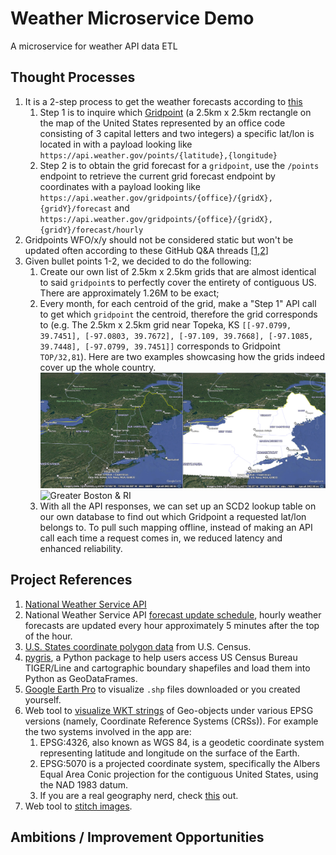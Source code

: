# Weather Microservice Demo
A microservice for weather API data ETL

## Thought Processes
1. It is a 2-step process to get the weather forecasts according to [this](https://www.weather.gov/documentation/services-web-api)
   1. Step 1 is to inquire which [Gridpoint](https://weather-gov.github.io/api/gridpoints) (a 2.5km x 2.5km rectangle on the map of the United States represented by an office code consisting of 3 capital letters and two integers) a specific lat/lon is located in with a payload looking like `https://api.weather.gov/points/{latitude},{longitude}`
   2. Step 2 is to obtain the grid forecast for a `gridpoint`, use the `/points` endpoint to retrieve the current grid forecast endpoint by coordinates with a payload looking like `https://api.weather.gov/gridpoints/{office}/{gridX},{gridY}/forecast` and `https://api.weather.gov/gridpoints/{office}/{gridX},{gridY}/forecast/hourly`
2. Gridpoints WFO/x/y should not be considered static but won't be updated often according to these GitHub Q&A threads [[1](https://github.com/weather-gov/api/discussions/621),[2](https://github.com/weather-gov/api/discussions/746)]
3. Given bullet points 1-2, we decided to do the following:
   1. Create our own list of 2.5km x 2.5km grids that are almost identical to said `gridpoint`s to perfectly cover the entirety of contiguous US. There are approximately 1.26M to be exact; 
   2. Every month, for each centroid of the grid, make a "Step 1" API call to get which `gridpoint` the centroid, therefore the grid corresponds to (e.g. The 2.5km x 2.5km grid near Topeka, KS `[[-97.0799, 39.7451], [-97.0803, 39.7672], [-97.109, 39.7668], [-97.1085, 39.7448], [-97.0799, 39.7451]]` corresponds to Gridpoint `TOP/32,81`). Here are two examples showcasing how the grids indeed cover up the whole country.
![New England](screenshots/Grid_Coverage_New_England_BW.png)
![Greater Boston & RI](screenshots/Grid_Coverage_Greater_Boston_RI_BW.png)
   3. With all the API responses, we can set up an SCD2 lookup table on our own database to find out which Gridpoint a requested lat/lon belongs to. To pull such mapping offline, instead of making an API call each time a request comes in, we reduced latency and enhanced reliability.

## Project References
1. [National Weather Service API](https://www.weather.gov/documentation/services-web-api)
2. National Weather Service API [forecast update schedule](https://www.weather.gov/gid/nwr_general), hourly weather forecasts are updated every hour approximately 5 minutes after the top of the hour.
3. [U.S. States coordinate polygon data](https://www.census.gov/cgi-bin/geo/shapefiles/index.php?year=2024&layergroup=States+%28and+equivalent%29) from U.S. Census.
4. [pygris](https://walker-data.com/pygris/), a Python package to help users access US Census Bureau TIGER/Line and cartographic boundary shapefiles and load them into Python as GeoDataFrames.
5. [Google Earth Pro](https://www.google.com/earth/outreach/learn/importing-geographic-information-systems-gis-data-in-google-earth/) to visualize `.shp` files downloaded or you created yourself.
6. Web tool to [visualize WKT strings](https://wktmap.com/) of Geo-objects under various EPSG versions (namely, Coordinate Reference Systems (CRSs)). For example the two systems involved in the app are:
   1. EPSG:4326, also known as WGS 84, is a geodetic coordinate system representing latitude and longitude on the surface of the Earth.
   2. EPSG:5070 is a projected coordinate system, specifically the Albers Equal Area Conic projection for the contiguous United States, using the NAD 1983 datum.
   3. If you are a real geography nerd, check [this](https://gis.stackexchange.com/questions/378716/understanding-epsg-in-wkt) out.
7. Web tool to [stitch images](https://pinetools.com/merge-images).

## Ambitions / Improvement Opportunities